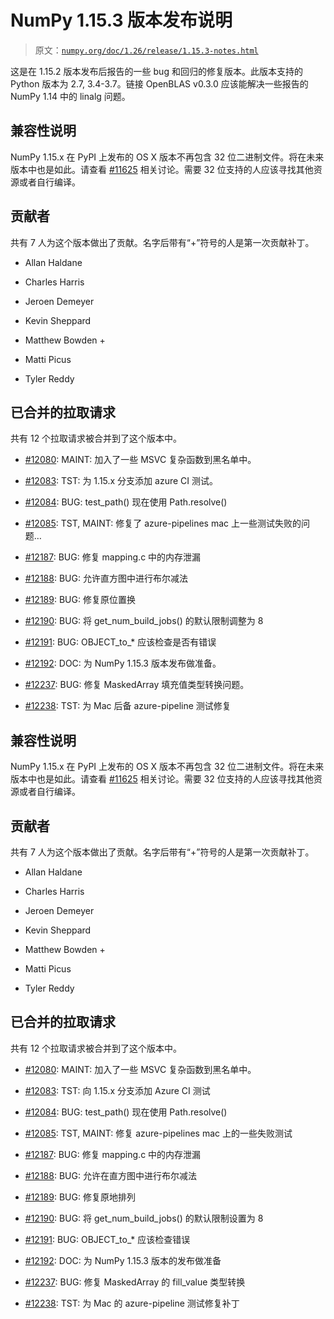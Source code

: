 # NumPy 1.15.3 版本发布说明

> 原文：[`numpy.org/doc/1.26/release/1.15.3-notes.html`](https://numpy.org/doc/1.26/release/1.15.3-notes.html)

这是在 1.15.2 版本发布后报告的一些 bug 和回归的修复版本。此版本支持的 Python 版本为 2.7, 3.4-3.7。链接 OpenBLAS v0.3.0 应该能解决一些报告的 NumPy 1.14 中的 linalg 问题。

## 兼容性说明

NumPy 1.15.x 在 PyPI 上发布的 OS X 版本不再包含 32 位二进制文件。将在未来版本中也是如此。请查看 [#11625](https://github.com/numpy/numpy/issues/11625) 相关讨论。需要 32 位支持的人应该寻找其他资源或者自行编译。

## 贡献者

共有 7 人为这个版本做出了贡献。名字后带有“+”符号的人是第一次贡献补丁。

+   Allan Haldane

+   Charles Harris

+   Jeroen Demeyer

+   Kevin Sheppard

+   Matthew Bowden +

+   Matti Picus

+   Tyler Reddy

## 已合并的拉取请求

共有 12 个拉取请求被合并到了这个版本中。

+   [#12080](https://github.com/numpy/numpy/pull/12080): MAINT: 加入了一些 MSVC 复杂函数到黑名单中。

+   [#12083](https://github.com/numpy/numpy/pull/12083): TST: 为 1.15.x 分支添加 azure CI 测试。

+   [#12084](https://github.com/numpy/numpy/pull/12084): BUG: test_path() 现在使用 Path.resolve()

+   [#12085](https://github.com/numpy/numpy/pull/12085): TST, MAINT: 修复了 azure-pipelines mac 上一些测试失败的问题…

+   [#12187](https://github.com/numpy/numpy/pull/12187): BUG: 修复 mapping.c 中的内存泄漏

+   [#12188](https://github.com/numpy/numpy/pull/12188): BUG: 允许直方图中进行布尔减法

+   [#12189](https://github.com/numpy/numpy/pull/12189): BUG: 修复原位置换

+   [#12190](https://github.com/numpy/numpy/pull/12190): BUG: 将 get_num_build_jobs() 的默认限制调整为 8

+   [#12191](https://github.com/numpy/numpy/pull/12191): BUG: OBJECT_to_* 应该检查是否有错误

+   [#12192](https://github.com/numpy/numpy/pull/12192): DOC: 为 NumPy 1.15.3 版本发布做准备。

+   [#12237](https://github.com/numpy/numpy/pull/12237): BUG: 修复 MaskedArray 填充值类型转换问题。

+   [#12238](https://github.com/numpy/numpy/pull/12238): TST: 为 Mac 后备 azure-pipeline 测试修复

## 兼容性说明

NumPy 1.15.x 在 PyPI 上发布的 OS X 版本不再包含 32 位二进制文件。将在未来版本中也是如此。请查看 [#11625](https://github.com/numpy/numpy/issues/11625) 相关讨论。需要 32 位支持的人应该寻找其他资源或者自行编译。

## 贡献者

共有 7 人为这个版本做出了贡献。名字后带有“+”符号的人是第一次贡献补丁。

+   Allan Haldane

+   Charles Harris

+   Jeroen Demeyer

+   Kevin Sheppard

+   Matthew Bowden +

+   Matti Picus

+   Tyler Reddy

## 已合并的拉取请求

共有 12 个拉取请求被合并到了这个版本中。

+   [#12080](https://github.com/numpy/numpy/pull/12080): MAINT: 加入了一些 MSVC 复杂函数到黑名单中。

+   [#12083](https://github.com/numpy/numpy/pull/12083): TST: 向 1.15.x 分支添加 Azure CI 测试

+   [#12084](https://github.com/numpy/numpy/pull/12084): BUG: test_path() 现在使用 Path.resolve()

+   [#12085](https://github.com/numpy/numpy/pull/12085): TST, MAINT: 修复 azure-pipelines mac 上的一些失败测试

+   [#12187](https://github.com/numpy/numpy/pull/12187): BUG: 修复 mapping.c 中的内存泄漏

+   [#12188](https://github.com/numpy/numpy/pull/12188): BUG: 允许在直方图中进行布尔减法

+   [#12189](https://github.com/numpy/numpy/pull/12189): BUG: 修复原地排列

+   [#12190](https://github.com/numpy/numpy/pull/12190): BUG: 将 get_num_build_jobs() 的默认限制设置为 8

+   [#12191](https://github.com/numpy/numpy/pull/12191): BUG: OBJECT_to_* 应该检查错误

+   [#12192](https://github.com/numpy/numpy/pull/12192): DOC: 为 NumPy 1.15.3 版本的发布做准备

+   [#12237](https://github.com/numpy/numpy/pull/12237): BUG: 修复 MaskedArray 的 fill_value 类型转换

+   [#12238](https://github.com/numpy/numpy/pull/12238): TST: 为 Mac 的 azure-pipeline 测试修复补丁
